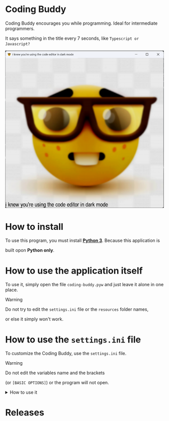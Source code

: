 # Coding Buddy
Coding Buddy encourages you while programming. Ideal for intermediate programmers.

It says something in the title every 7 seconds, like `Typescript or Javascript?`

![Coding Buddy straight up telling the truth](/assets/example1.png)

# How to install

To use this program, you must install [**Python 3**](https://www.python.org/downloads/). Because this application is

built opon **Python only**.

# How to use the application itself
To use it, simply open the file `coding-buddy.pyw` and just leave it alone in one place.

> [!WARNING]
> Do not try to edit the `settings.ini` file or the `resources` folder names,
>
> or else it simply won't work.

# How to use the `settings.ini` file
To customize the Coding Buddy, use the `settings.ini` file.
> [!WARNING]
> Do not edit the variables name and the brackets
>
> (or `[BASIC OPTIONS]`) or the program will not open.
<details>
<summary>How to use it</summary>

### How to use it
In text file you should see this:
```ini
# DO NOT EDIT THE VARIABLE NAMES AND THOSE THINGS IN THE BRACKETS or the program will die

[BASIC SETTINGS]

# Use RGB color to determine what color you want to use for the text
# But don't put hashtags at the front of the hex code
Text_Color = 000000

# Change the text font displayed at the bottom
# If the font you choose doesn't exist then it will use the default font
Text_Font = Arial
...
```
So the variables (means `Text_Color`) are the names of the options

And to change the settings you have to edit the input (behind the `=`) to your defaults.
</details>

# Releases

